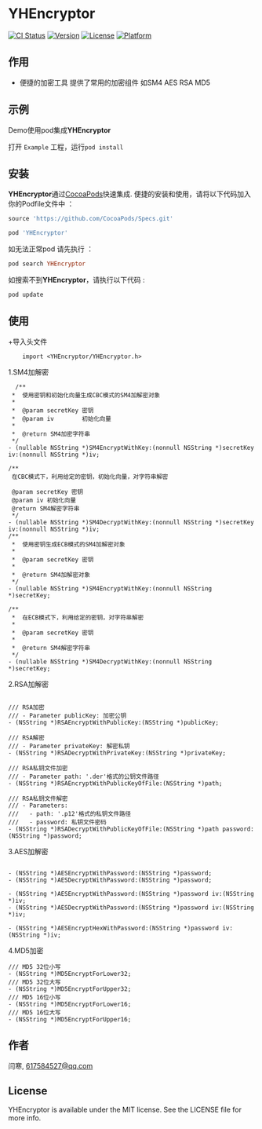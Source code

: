 # YHEncryptor

[![CI Status](https://img.shields.io/travis/闫寒/YHEncryptor.svg?style=flat)](https://travis-ci.org/闫寒/YHEncryptor)
[![Version](https://img.shields.io/cocoapods/v/YHEncryptor.svg?style=flat)](https://cocoapods.org/pods/YHEncryptor)
[![License](https://img.shields.io/cocoapods/l/YHEncryptor.svg?style=flat)](https://cocoapods.org/pods/YHEncryptor)
[![Platform](https://img.shields.io/cocoapods/p/YHEncryptor.svg?style=flat)](https://cocoapods.org/pods/YHEncryptor)

## 作用

+ 便捷的加密工具 提供了常用的加密组件 如SM4 AES RSA MD5

## 示例

Demo使用pod集成**YHEncryptor**

打开 `Example` 工程，运行`pod install`

## 安装

**YHEncryptor**通过[CocoaPods](https://cocoapods.org)快速集成. 便捷的安装和使用，请将以下代码加入你的Podfile文件中 ：

```ruby
source 'https://github.com/CocoaPods/Specs.git'

pod 'YHEncryptor'
```

如无法正常pod 请先执行 ：
```ruby
pod search YHEncryptor
```

如搜索不到**YHEncryptor**，请执行以下代码 :
```ruby
pod update
```

## 使用
+导入头文件
```
    import <YHEncryptor/YHEncryptor.h>
```

1.SM4加解密
```objc
  /**
 *  使用密钥和初始化向量生成CBC模式的SM4加解密对象
 *
 *  @param secretKey 密钥
 *  @param iv        初始化向量
 *
 *  @return SM4加密字符串
 */
- (nullable NSString *)SM4EncryptWithKey:(nonnull NSString *)secretKey iv:(nonnull NSString *)iv;

/**
 在CBC模式下，利用给定的密钥，初始化向量，对字符串解密

 @param secretKey 密钥
 @param iv 初始化向量
 @return SM4解密字符串
 */
- (nullable NSString *)SM4DecryptWithKey:(nonnull NSString *)secretKey iv:(nonnull NSString *)iv;
/**
 *  使用密钥生成ECB模式的SM4加解密对象
 *
 *  @param secretKey 密钥
 *
 *  @return SM4加解密对象
 */
- (nullable NSString *)SM4EncryptWithKey:(nonnull NSString *)secretKey;

/**
 *  在ECB模式下，利用给定的密钥，对字符串解密
 *
 *  @param secretKey 密钥
 *
 *  @return SM4解密字符串
 */
- (nullable NSString *)SM4DecryptWithKey:(nonnull NSString *)secretKey;
```
2.RSA加解密
```objc

/// RSA加密
/// - Parameter publicKey: 加密公钥
- (NSString *)RSAEncryptWithPublicKey:(NSString *)publicKey;

/// RSA解密
/// - Parameter privateKey: 解密私钥
- (NSString *)RSADecryptWithPrivateKey:(NSString *)privateKey;

/// RSA私钥文件加密
/// - Parameter path: '.der'格式的公钥文件路径
- (NSString *)RSAEncryptWithPublicKeyOfFile:(NSString *)path;

/// RSA私钥文件解密
/// - Parameters:
///   - path: '.p12'格式的私钥文件路径
///   - password: 私钥文件密码
- (NSString *)RSADecryptWithPublicKeyOfFile:(NSString *)path password:(NSString *)password;
```

3.AES加解密
```objc

- (NSString *)AESEncryptWithPassword:(NSString *)password;
- (NSString *)AESDecryptWithPassword:(NSString *)password;

- (NSString *)AESEncryptWithPassword:(NSString *)password iv:(NSString *)iv;
- (NSString *)AESDecryptWithPassword:(NSString *)password iv:(NSString *)iv;

- (NSString *)AESEncryptHexWithPassword:(NSString *)password iv:(NSString *)iv;
```

4.MD5加密
```objc
/// MD5 32位小写
- (NSString *)MD5EncryptForLower32;
/// MD5 32位大写
- (NSString *)MD5EncryptForUpper32;
/// MD5 16位小写
- (NSString *)MD5EncryptForLower16;
/// MD5 16位大写
- (NSString *)MD5EncryptForUpper16;
```

## 作者

闫寒, 617584527@qq.com

## License

YHEncryptor is available under the MIT license. See the LICENSE file for more info.
